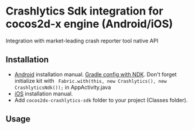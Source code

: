 # Crashlytics Sdk integration for cocos2d-x engine (Android/iOS)

Integration with market-leading crash reporter tool native API

## Installation

- [Android](https://fabric.io/kits/android/crashlytics/install) installation manual. [Gradle config with NDK](https://fabric.io/downloads/gradle). Don't forget initialize kit with ` Fabric.with(this, new Crashlytics(), new CrashlyticsNdk());` in AppActivity.java
- [iOS](https://fabric.io/kits/ios/crashlytics/install) installation manual.
- Add `cocos2dx-crashlytics-sdk` folder to your project (Classes folder).

## Usage

